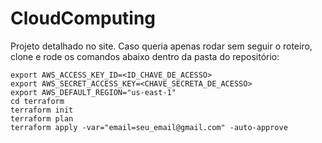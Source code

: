 # CloudComputing


Projeto detalhado no site.
Caso queria apenas rodar sem seguir o roteiro, clone e rode os comandos abaixo dentro da pasta do repositório:

```
export AWS_ACCESS_KEY_ID=<ID_CHAVE_DE_ACESSO>
export AWS_SECRET_ACCESS_KEY=<CHAVE_SECRETA_DE_ACESSO>
export AWS_DEFAULT_REGION="us-east-1"
cd terraform
terraform init
terraform plan
terraform apply -var="email=seu_email@gmail.com" -auto-approve
```

